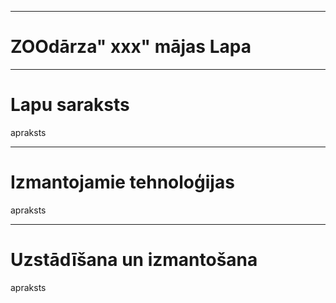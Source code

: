 *** 
# **ZOOdārza" xxx" mājas Lapa**

*** 
# **Lapu saraksts**
apraksts

*** 
# **Izmantojamie tehnoloģijas**
apraksts
***
# **Uzstādīšana un izmantošana**

apraksts
